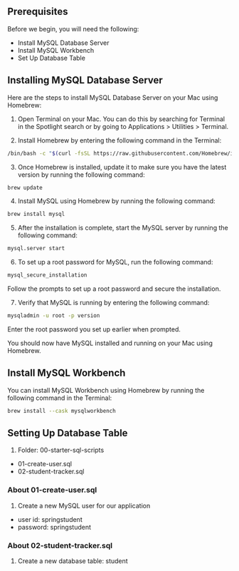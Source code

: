 ## Prerequisites

Before we begin, you will need the following:

- Install MySQL Database Server
- Install MySQL Workbench
- Set Up Database Table

## Installing MySQL Database Server

Here are the steps to install MySQL Database Server on your Mac using Homebrew:

1. Open Terminal on your Mac. You can do this by searching for Terminal in the Spotlight search or by going to Applications > Utilities > Terminal.

2. Install Homebrew by entering the following command in the Terminal:

  ```bash
  /bin/bash -c "$(curl -fsSL https://raw.githubusercontent.com/Homebrew/install/HEAD/install.sh)"
  ```
3. Once Homebrew is installed, update it to make sure you have the latest version by running the following command:

  ```bash
  brew update
 ```
4. Install MySQL using Homebrew by running the following command:

  ```bash
  brew install mysql
  ```
5. After the installation is complete, start the MySQL server by running the following command:

  ```bash
  mysql.server start
  ```
6. To set up a root password for MySQL, run the following command:

  ```bash
  mysql_secure_installation
  ```
Follow the prompts to set up a root password and secure the installation.

7. Verify that MySQL is running by entering the following command:

  ```bash
  mysqladmin -u root -p version
  ```
Enter the root password you set up earlier when prompted.

You should now have MySQL installed and running on your Mac using Homebrew.

## Install MySQL Workbench

You can install MySQL Workbench using Homebrew by running the following command in the Terminal:

  ```bash
  brew install --cask mysqlworkbench
  ```

## Setting Up Database Table

1. Folder: 00-starter-sql-scripts
- 01-create-user.sql
- 02-student-tracker.sql

### About 01-create-user.sql

1. Create a new MySQL user for our application
- user id: springstudent
- password: springstudent

### About 02-student-tracker.sql
1. Create a new database table: student
